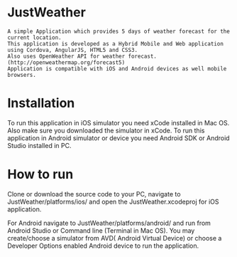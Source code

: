 # JustWeather
    A simple Application which provides 5 days of weather forecast for the current location.
    This application is developed as a Hybrid Mobile and Web application using Cordova, AngularJS, HTML5 and CSS3.
    Also uses OpenWeather API for weather forecast. (http://openweathermap.org/forecast5)
    Application is compatible with iOS and Android devices as well mobile browsers.
    
# Installation
   To run this application in iOS simulator you need xCode installed in Mac OS. Also make sure you downloaded the simulator in xCode.
   To run this application in Android simulator or device you need Android SDK or Android Studio installed in PC.
  
# How to run 
  Clone or download the source code to your PC, navigate to JustWeather/platforms/ios/ and open the JustWeather.xcodeproj
  for iOS application.
  
  For Android navigate to JustWeather/platforms/android/ and run from Android Studio or Command line (Terminal in Mac OS). 
  You may create/choose a simulator from AVD( Android Virtual Device) or choose a Developer Options enabled Android device to run the application.


  
